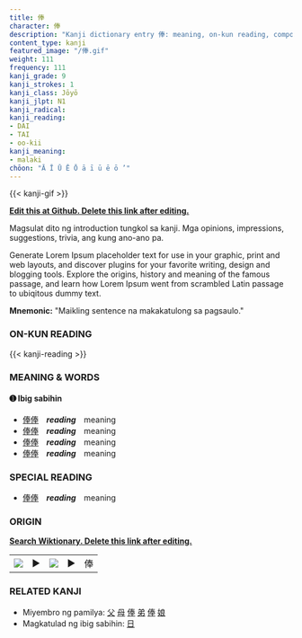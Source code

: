 ```yaml
---
title: 俸
character: 俸
description: "Kanji dictionary entry 俸: meaning, on-kun reading, compounds, origin, related kanji"
content_type: kanji
featured_image: "/俸.gif"
weight: 111
frequency: 111
kanji_grade: 9
kanji_strokes: 1
kanji_class: Jōyō
kanji_jlpt: N1
kanji_radical: 
kanji_reading: 
- DAI
- TAI
- oo-kii
kanji_meaning:
- malaki
chōon: "Ā Ī Ū Ē Ō ā ī ū ē ō ’"
---
```

[//]: # (Don't edit the line below. Kanji animated GIF code is automatically generated.)
{{< kanji-gif >}}

[//]: # (Edit below this line.)

**[Edit this at Github. Delete this link after editing.](https://github.com/tim0g/tim/tree/main/content/kanji/俸/index.md)**

Magsulat dito ng introduction tungkol sa kanji. Mga opinions, impressions, suggestions, trivia, ang kung ano-ano pa.

Generate Lorem Ipsum placeholder text for use in your graphic, print and web layouts, and discover plugins for your favorite writing, design and blogging tools. Explore the origins, history and meaning of the famous passage, and learn how Lorem Ipsum went from scrambled Latin passage to ubiqitous dummy text.
 
**Mnemonic:** "Maikling sentence na makakatulong sa pagsaulo."

### ON-KUN READING

[//]: # (Don't edit the line below. ON-KUN READING code is automatically generated.)
{{< kanji-reading >}}

### MEANING & WORDS

#### ➊ **Ibig sabihin**
  - [俸](../俸)[俸](../俸)　***reading***　meaning
  - [俸](../俸)[俸](../俸)　***reading***　meaning
  - [俸](../俸)[俸](../俸)　***reading***　meaning
  - [俸](../俸)[俸](../俸)　***reading***　meaning

### SPECIAL READING
  - [俸](../俸)[俸](../俸)　***reading***　meaning

### ORIGIN

**[Search Wiktionary. Delete this link after editing.](https://wiktionary.org/wiki/俸)**
<table class="kanji-table"><tr><td>
<img src="60px-俸-bronze.svg.png">
</td><td>▶</td><td>
<img src="60px-俸-oracle.svg.png">
</td><td>▶</td>
<td class="kanji-origin">俸</td>
</tr></table>

### RELATED KANJI
- Miyembro ng pamilya: [父](../父) [母](../母) [俸](../俸) [弟](../弟) [俸](../俸) [娘](../娘)
- Magkatulad ng ibig sabihin: [日](../日)
